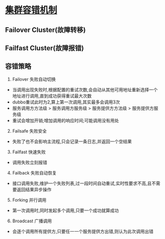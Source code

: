 # [集群容错机制](https://dubbo.apache.org/zh-cn/blog/dubbo-cluster-error-handling.html)

## Failover Cluster(故障转移)

## Failfast Cluster(故障报错)

## 容错策略

1. Failover 失败自动切换 
  - 当调用出现失败时,根据配置的重试次数,会自动从其他可用地址重新选择一个地址进行调用,直到成功获得重试最大次数
  - dubbo重试此时为2,算上第一次调用,其实最多会调用3次
  - 服务调用方方法级 > 服务调用方服务级 > 服务提供方方法级 > 服务提供方服务级
  - 重试会增加开销;增加调用的响应时间;可能调用没有用处

2. Failsafe 失败安全
  - 失败了也不会影响主流程,只会记录一条日志,并返回一个空结果
3. Failfast 快速失败
  - 调用失败立刻报错
4. Failback 失败自动恢复
  - 接口调用失败,维护一个失败列表,过一段时间自动重试,实时性要求不高,且不需要返回结果异步操作
5. Forking 并行调用
  - 第一次调用时,同时发起多个调用,只要一个成功就算成功
6. Broadcast 广播调用
  - 会逐个调用所有提供方,只要任一一个服务提供方出错,则认为此次调用出错
